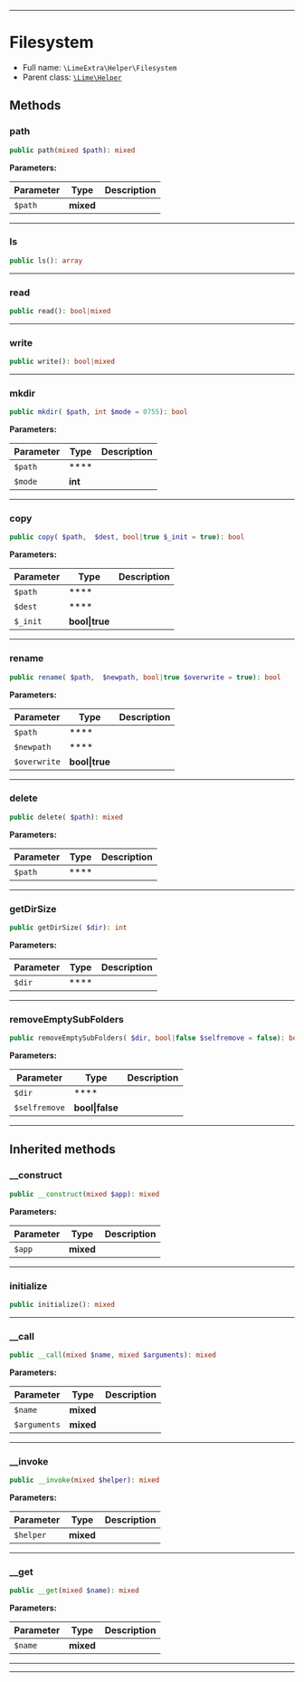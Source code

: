 ***

# Filesystem

* Full name: `\LimeExtra\Helper\Filesystem`
* Parent class: [`\Lime\Helper`](../../Lime/Helper.md)

## Methods

### path

```php
public path(mixed $path): mixed
```

**Parameters:**

| Parameter | Type | Description |
|-----------|------|-------------|
| `$path` | **mixed** |  |

***

### ls

```php
public ls(): array
```

***

### read

```php
public read(): bool|mixed
```

***

### write

```php
public write(): bool|mixed
```

***

### mkdir

```php
public mkdir( $path, int $mode = 0755): bool
```

**Parameters:**

| Parameter | Type | Description |
|-----------|------|-------------|
| `$path` | **** |  |
| `$mode` | **int** |  |

***

### copy

```php
public copy( $path,  $dest, bool|true $_init = true): bool
```

**Parameters:**

| Parameter | Type | Description |
|-----------|------|-------------|
| `$path` | **** |  |
| `$dest` | **** |  |
| `$_init` | **bool&#124;true** |  |

***

### rename

```php
public rename( $path,  $newpath, bool|true $overwrite = true): bool
```

**Parameters:**

| Parameter | Type | Description |
|-----------|------|-------------|
| `$path` | **** |  |
| `$newpath` | **** |  |
| `$overwrite` | **bool&#124;true** |  |

***

### delete

```php
public delete( $path): mixed
```

**Parameters:**

| Parameter | Type | Description |
|-----------|------|-------------|
| `$path` | **** |  |

***

### getDirSize

```php
public getDirSize( $dir): int
```

**Parameters:**

| Parameter | Type | Description |
|-----------|------|-------------|
| `$dir` | **** |  |

***

### removeEmptySubFolders

```php
public removeEmptySubFolders( $dir, bool|false $selfremove = false): bool
```

**Parameters:**

| Parameter | Type | Description |
|-----------|------|-------------|
| `$dir` | **** |  |
| `$selfremove` | **bool&#124;false** |  |

***

## Inherited methods

### __construct

```php
public __construct(mixed $app): mixed
```

**Parameters:**

| Parameter | Type | Description |
|-----------|------|-------------|
| `$app` | **mixed** |  |

***

### initialize

```php
public initialize(): mixed
```

***

### __call

```php
public __call(mixed $name, mixed $arguments): mixed
```

**Parameters:**

| Parameter | Type | Description |
|-----------|------|-------------|
| `$name` | **mixed** |  |
| `$arguments` | **mixed** |  |

***

### __invoke

```php
public __invoke(mixed $helper): mixed
```

**Parameters:**

| Parameter | Type | Description |
|-----------|------|-------------|
| `$helper` | **mixed** |  |

***

### __get

```php
public __get(mixed $name): mixed
```

**Parameters:**

| Parameter | Type | Description |
|-----------|------|-------------|
| `$name` | **mixed** |  |

***


***

